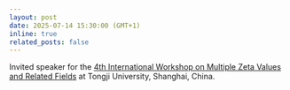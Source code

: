 ```yaml
---
layout: post
date: 2025-07-14 15:30:00 (GMT+1)
inline: true
related_posts: false
---
```


Invited speaker for the [4th International Workshop on Multiple Zeta Values and Related Fields](https://multizetacafe.github.io/shanghai2025) at Tongji University, Shanghai, China.
